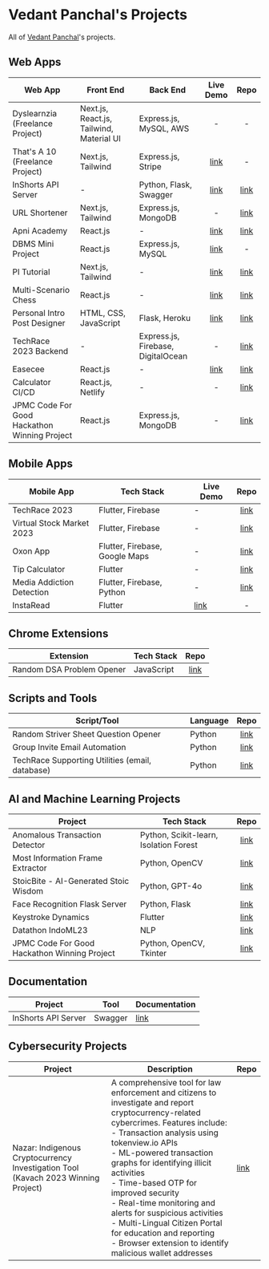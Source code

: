# Vedant Panchal's Projects

All of [Vedant Panchal](https://linkedin.com/in/vedantpanchal)'s projects.

## Web Apps

| Web App                                      | Front End                                | Back End                           |                           Live Demo                            |                                                                               Repo                                                                               |
| -------------------------------------------- | ---------------------------------------- | ---------------------------------- | :------------------------------------------------------------: | :--------------------------------------------------------------------------------------------------------------------------------------------------------------: |
| Dyslearnzia (Freelance Project)                                  | Next.js, React.js, Tailwind, Material UI | Express.js, MySQL, AWS             |                               -                                |                                                     -                                                    |
| That's A 10 (Freelance Project)                                  | Next.js, Tailwind                        | Express.js, Stripe                 |                [link](https://ta10.vercel.app)                 |                                                        -                                                       |
| InShorts API Server                          | -                                        | Python, Flask, Swagger             |  [link](https://inshorts-api-ugdzgasx3a-uc.a.run.app/v1/ui/)   |                                                  [link](https://github.com/DeveloperDowny/inshorts-api-server)                                                   |
| URL Shortener                                | Next.js, Tailwind                        | Express.js, MongoDB                |                               -                                |                                                    [link](https://github.com/DeveloperDowny/url_shortener_v3)                                                    |
| Apni Academy                                 | React.js                                 | -                                  |            [link](https://apni-academy.vercel.app)             |                                                      [link](https://github.com/DeveloperDowny/apni_academy)                                                      |
| DBMS Mini Project                            | React.js                                 | Express.js, MySQL                  |        [link](https://dbms-mini-proj-client.vercel.app)        |                                                                                -                                                                                 |
| PI Tutorial                                  | Next.js, Tailwind                        | -                                  |             [link](https://pitutorial.vercel.app)              |                                                       [link](https://github.com/DeveloperDowny/pitutorial)                                                       |
| Multi-Scenario Chess                         | React.js                                 | -                                  | [link](https://developerdowny.github.io/multi-scenario-chess/) |                                                  [link](https://github.com/DeveloperDowny/multi-scenario-chess)                                                  |
| Personal Intro Post Designer                 | HTML, CSS, JavaScript                    | Flask, Heroku                      |       [link](https://insta-post-designer.herokuapp.com/)       |                                              [link](https://github.com/DeveloperDowny/personal_intro_post_designer)                                              |
| TechRace 2023 Backend                        | -                                        | Express.js, Firebase, DigitalOcean |                               -                                |                                        [link](https://github.com/DeveloperDowny/techrace_2023/tree/main/techrace_backend)                                        |
| Easecee                                      | React.js                                 | -                                  |              [link](https://easecee.vercel.app/)               |                                                        [link](https://github.com/DeveloperDowny/easecee)                                                         |
| Calculator CI/CD                             | React.js, Netlify                        | -                                  |                               -                                |                                                        [link](https://github.com/DeveloperDowny/ci_cd_v1)                                                        |
| JPMC Code For Good Hackathon Winning Project | React.js                                 | Express.js, MongoDB                |                               -                                | [link](https://www.linkedin.com/posts/vedantpanchal_codeforgood-hackathon-teamwork-activity-7086418097313579009-KBrC?utm_source=share&utm_medium=member_desktop) |

## Mobile Apps

| Mobile App                | Tech Stack                     | Live Demo                                                                                                                                                                    |                                Repo                                 |
| ------------------------- | ------------------------------ | ---------------------------------------------------------------------------------------------------------------------------------------------------------------------------- | :-----------------------------------------------------------------: |
| TechRace 2023             | Flutter, Firebase              | -                                                                                                                                                                            |       [link](https://github.com/DeveloperDowny/techrace_2023)       |
| Virtual Stock Market 2023 | Flutter, Firebase              | -                                                                                                                                                                            |         [link](https://github.com/DeveloperDowny/vsm_2023)          |
| Oxon App                  | Flutter, Firebase, Google Maps | -                                                                                                                                                                            |         [link](https://github.com/DeveloperDowny/oxon_app)          |
| Tip Calculator            | Flutter                        | -                                                                                                                                                                            |      [link](https://github.com/DeveloperDowny/tip_calculator)       |
| Media Addiction Detection | Flutter, Firebase, Python      | -                                                                                                                                                                            | [link](https://github.com/DeveloperDowny/media_addiction_detection) |
| InstaRead                 | Flutter                        | [link](https://www.figma.com/proto/o60yeQQyqrMy1kaetCgsKL/InstaRead?node-id=1-15&t=G0TKrOViUTCT1YfW-0&scaling=scale-down&content-scaling=fixed&page-id=0%3A1&device-frame=0) |                                  -                                  |

## Chrome Extensions

| Extension                 | Tech Stack |                                Repo                                 |
| ------------------------- | ---------- | :-----------------------------------------------------------------: |
| Random DSA Problem Opener | JavaScript | [link](https://github.com/DeveloperDowny/random_dsa_problem_opener) |

## Scripts and Tools

| Script/Tool                                     | Language |                                                     Repo                                                      |
| ----------------------------------------------- | -------- | :-----------------------------------------------------------------------------------------------------------: |
| Random Striver Sheet Question Opener            | Python   |                [link](https://github.com/DeveloperDowny/random_striver_sheet_question_opener)                 |
| Group Invite Email Automation                   | Python   |                    [link](https://github.com/DeveloperDowny/group_invite_email_automation)                    |
| TechRace Supporting Utilities (email, database) | Python   | [link](https://github.com/DeveloperDowny/techrace_2023/tree/main/automation_script_for_emailing_participants) |

## AI and Machine Learning Projects

| Project                                      | Tech Stack                             |                                                                               Repo                                                                               |
| -------------------------------------------- | -------------------------------------- | :--------------------------------------------------------------------------------------------------------------------------------------------------------------: |
| Anomalous Transaction Detector               | Python, Scikit-learn, Isolation Forest |                                                 [link](https://github.com/DeveloperDowny/anomalous_transactions)                                                 |
| Most Information Frame Extractor             | Python, OpenCV                         |                                               [link](https://github.com/DeveloperDowny/most_info_frame_extractor)                                                |
| StoicBite - AI-Generated Stoic Wisdom        | Python, GPT-4o                         |                                                       [link](https://github.com/DeveloperDowny/StoicBite)                                                        |
| Face Recognition Flask Server                | Python, Flask                          |                                                [link](https://github.com/DeveloperDowny/face_recog_flask_server)                                                 |
| Keystroke Dynamics                           | Flutter                                |                                                 [link](https://github.com/DeveloperDowny/keystroke_dynamics_v2)                                                  |
| Datathon IndoML23                            | NLP                                    |                                                   [link](https://github.com/DeveloperDowny/datathon_indoml23)                                                    |
| JPMC Code For Good Hackathon Winning Project | Python, OpenCV, Tkinter                | [link](https://www.linkedin.com/posts/vedantpanchal_codeforgood-hackathon-teamwork-activity-7086418097313579009-KBrC?utm_source=share&utm_medium=member_desktop) |

## Documentation

| Project             | Tool    | Documentation                                               |
| ------------------- | ------- | ----------------------------------------------------------- |
| InShorts API Server | Swagger | [link](https://inshorts-api-ugdzgasx3a-uc.a.run.app/v1/ui/) |

## Cybersecurity Projects

| Project                                                                           | Description                                                                                                                                                                                                                                                                                                                                                                                                                                                                                        | Repo                                             |
| --------------------------------------------------------------------------------- | -------------------------------------------------------------------------------------------------------------------------------------------------------------------------------------------------------------------------------------------------------------------------------------------------------------------------------------------------------------------------------------------------------------------------------------------------------------------------------------------------- | ------------------------------------------------ |
| Nazar: Indigenous Cryptocurrency Investigation Tool (Kavach 2023 Winning Project) | A comprehensive tool for law enforcement and citizens to investigate and report cryptocurrency-related cybercrimes. Features include:<br>- Transaction analysis using tokenview.io APIs<br>- ML-powered transaction graphs for identifying illicit activities<br>- Time-based OTP for improved security<br>- Real-time monitoring and alerts for suspicious activities<br>- Multi-Lingual Citizen Portal for education and reporting<br>- Browser extension to identify malicious wallet addresses | [link](https://github.com/DeveloperDowny/kvh_v1) |
